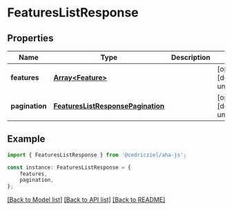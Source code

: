 # FeaturesListResponse


## Properties

Name | Type | Description | Notes
------------ | ------------- | ------------- | -------------
**features** | [**Array&lt;Feature&gt;**](Feature.md) |  | [optional] [default to undefined]
**pagination** | [**FeaturesListResponsePagination**](FeaturesListResponsePagination.md) |  | [optional] [default to undefined]

## Example

```typescript
import { FeaturesListResponse } from '@cedricziel/aha-js';

const instance: FeaturesListResponse = {
    features,
    pagination,
};
```

[[Back to Model list]](../README.md#documentation-for-models) [[Back to API list]](../README.md#documentation-for-api-endpoints) [[Back to README]](../README.md)
